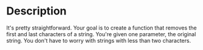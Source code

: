 # Description

It's pretty straightforward. Your goal is to create a function that removes the first and last characters of a string. You're given one parameter, the original string. You don't have to worry with strings with less than two characters.
